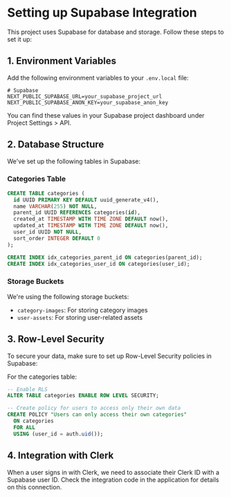 # Setting up Supabase Integration

This project uses Supabase for database and storage. Follow these steps to set it up:

## 1. Environment Variables

Add the following environment variables to your `.env.local` file:

```
# Supabase
NEXT_PUBLIC_SUPABASE_URL=your_supabase_project_url
NEXT_PUBLIC_SUPABASE_ANON_KEY=your_supabase_anon_key
```

You can find these values in your Supabase project dashboard under Project Settings > API.

## 2. Database Structure

We've set up the following tables in Supabase:

### Categories Table
```sql
CREATE TABLE categories (
  id UUID PRIMARY KEY DEFAULT uuid_generate_v4(),
  name VARCHAR(255) NOT NULL,
  parent_id UUID REFERENCES categories(id),
  created_at TIMESTAMP WITH TIME ZONE DEFAULT now(),
  updated_at TIMESTAMP WITH TIME ZONE DEFAULT now(),
  user_id UUID NOT NULL,
  sort_order INTEGER DEFAULT 0
);

CREATE INDEX idx_categories_parent_id ON categories(parent_id);
CREATE INDEX idx_categories_user_id ON categories(user_id);
```

### Storage Buckets
We're using the following storage buckets:
- `category-images`: For storing category images
- `user-assets`: For storing user-related assets

## 3. Row-Level Security

To secure your data, make sure to set up Row-Level Security policies in Supabase:

For the categories table:
```sql
-- Enable RLS
ALTER TABLE categories ENABLE ROW LEVEL SECURITY;

-- Create policy for users to access only their own data
CREATE POLICY "Users can only access their own categories"
  ON categories
  FOR ALL
  USING (user_id = auth.uid());
```

## 4. Integration with Clerk

When a user signs in with Clerk, we need to associate their Clerk ID with a Supabase user ID.
Check the integration code in the application for details on this connection. 